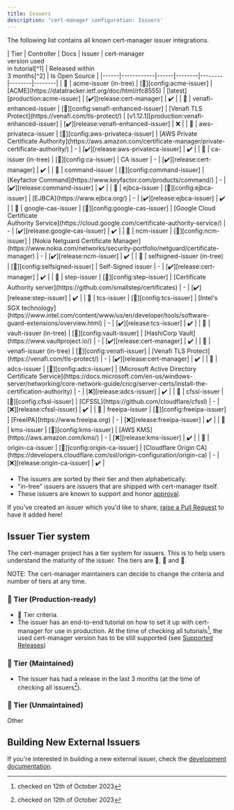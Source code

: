 ```yaml
---
title: Issuers
description: 'cert-manager configuration: Issuers'
---
```


The following list contains all known cert-manager issuer integrations.

<div className="rotate">
| Tier | Controller | Docs | Issuer | cert-manager<br/>version used<br/>in tutorial[^1] | Released within<br/>3 months[^2] | Is Open Source |
|------|------------|------|--------|--------|--------|--------|
| 🥇 | acme-issuer (in-tree)        | [📄][config:acme-issuer] | [ACME](https://datatracker.ietf.org/doc/html/rfc8555) | [latest][production:acme-issuer] | [✔️][release:cert-manager] | ✔️ |
| 🥇 | venafi-enhanced-issuer       | [📄][config:venafi-enhanced-issuer] | [Venafi TLS Protect](https://venafi.com/tls-protect/) | [v1.12.1][production:venafi-enhanced-issuer] | [✔️][release:venafi-enhanced-issuer] | ❌ |
| 🥈 | aws-privateca-issuer         | [📄][config:aws-privateca-issuer] | [AWS Private Certificate Authority](https://aws.amazon.com/certificate-manager/private-certificate-authority/) | - | [✔️][release:aws-privateca-issuer] | ✔️ |
| 🥈 | ca-issuer (in-tree)          | [📄][config:ca-issuer] | CA issuer | - | [✔️][release:cert-manager] | ✔️ |
| 🥈 | command-issuer               | [📄][config:command-issuer] | [Keyfactor Command](https://www.keyfactor.com/products/command/) | - | [✔️][release:command-issuer] | ✔️ |
| 🥈 | ejbca-issuer                 | [📄][config:ejbca-issuer] | [EJBCA](https://www.ejbca.org/) | - | [✔️][release:ejbca-issuer] | ✔️ |
| 🥈 | google-cas-issuer            | [📄][config:google-cas-issuer] | [Google Cloud Certificate<br/>Authority Service](https://cloud.google.com/certificate-authority-service/) | - | [✔️][release:google-cas-issuer] | ✔️ |
| 🥈 | ncm-issuer                   | [📄][config:ncm-issuer] | [Nokia Netguard Certificate Manager](https://www.nokia.com/networks/security-portfolio/netguard/certificate-manager) | - | [✔️][release:ncm-issuer] | ✔️ |
| 🥈 | selfsigned-issuer (in-tree)  | [📄][config:selfsigned-issuer] | Self-Signed issuer | - | [✔️][release:cert-manager] | ✔️ |
| 🥈 | step-issuer                  | [📄][config:step-issuer] | [Certificate Authority server](https://github.com/smallstep/certificates) | - | [✔️][release:step-issuer] | ✔️ |
| 🥈 | tcs-issuer                   | [📄][config:tcs-issuer] | [Intel's SGX technology](https://www.intel.com/content/www/us/en/developer/tools/software-guard-extensions/overview.html) | - | [✔️][release:tcs-issuer] | ✔️ |
| 🥈 | vault-issuer (in-tree)       | [📄][config:vault-issuer] | [HashiCorp Vault](https://www.vaultproject.io/) | - | [✔️][release:cert-manager] | ✔️ |
| 🥈 | venafi-issuer (in-tree)      | [📄][config:venafi-issuer] | [Venafi TLS Protect](https://venafi.com/tls-protect/) | - | [✔️][release:cert-manager] | ✔️ |
| 🥉 | adcs-issuer                  | [📄][config:adcs-issuer] | [Microsoft Active Directory<br/>Certificate Service](https://docs.microsoft.com/en-us/windows-server/networking/core-network-guide/cncg/server-certs/install-the-certification-authority) | - | [❌][release:adcs-issuer] | ✔️ |
| 🥉 | cfssl-issuer                 | [📄][config:cfssl-issuer] | [CFSSL](https://github.com/cloudflare/cfssl) | - | [❌][release:cfssl-issuer] | ✔️ |
| 🥉 | freeipa-issuer               | [📄][config:freeipa-issuer] | [FreeIPA](https://www.freeipa.org) | - | [❌][release:freeipa-issuer] | ✔️ |
| 🥉 | kms-issuer                   | [📄][config:kms-issuer] | [AWS KMS](https://aws.amazon.com/kms/) | - | [❌][release:kms-issuer] | ✔️ |
| 🥉 | origin-ca-issuer             | [📄][config:origin-ca-issuer] | [Cloudflare Origin CA](https://developers.cloudflare.com/ssl/origin-configuration/origin-ca) | - | [❌][release:origin-ca-issuer] | ✔️ |
</div>

[production:venafi-enhanced-issuer]: https://platform.jetstack.io/documentation/academy/issue-and-approve-certificates-with-venafi-control-plane
[production:acme-issuer]: ../tutorials/getting-started-aks-letsencrypt/README.md

[//]: # (Configuration docs)

[config:venafi-enhanced-issuer]: https://platform.jetstack.io/documentation/configuration/venafi-enhanced-issuer
[config:acme-issuer]: ./acme.md

[config:aws-privateca-issuer]: https://github.com/cert-manager/aws-privateca-issuer
[config:selfsigned-issuer]: ./selfsigned.md
[config:ca-issuer]: ./ca.md
[config:vault-issuer]: ./vault.md
[config:venafi-issuer]: ./venafi.md
[config:step-issuer]: https://github.com/smallstep/step-issuer
[config:origin-ca-issuer]: https://github.com/cloudflare/origin-ca-issuer
[config:ncm-issuer]: https://github.com/nokia/ncm-issuer
[config:tcs-issuer]: https://github.com/intel/trusted-certificate-issuer
[config:google-cas-issuer]: https://github.com/jetstack/google-cas-issuer
[config:ejbca-issuer]: https://github.com/Keyfactor/ejbca-cert-manager-issuer
[config:command-issuer]: https://github.com/Keyfactor/command-cert-manager-issuer

[config:kms-issuer]: https://github.com/Skyscanner/kms-issuer
[config:freeipa-issuer]: https://github.com/guilhem/freeipa-issuer
[config:adcs-issuer]: https://github.com/nokia/adcs-issuer
[config:cfssl-issuer]: https://gerrit.wikimedia.org/r/plugins/gitiles/operations/software/cfssl-issuer

[//]: # (Release pages)

[release:venafi-enhanced-issuer]: https://platform.jetstack.io/documentation/installation/venafi-enhanced-issuer/
[release:cert-manager]: ../releases/README.md

[release:aws-privateca-issuer]: https://github.com/cert-manager/aws-privateca-issuer/releases
[release:step-issuer]: https://github.com/smallstep/step-issuer/releases
[release:origin-ca-issuer]: https://github.com/cloudflare/origin-ca-issuer/releases
[release:ncm-issuer]: https://github.com/nokia/ncm-issuer/releases
[release:tcs-issuer]: https://github.com/intel/trusted-certificate-issuer/releases
[release:google-cas-issuer]: https://github.com/jetstack/google-cas-issuer/releases
[release:ejbca-issuer]: https://github.com/Keyfactor/ejbca-cert-manager-issuer/tags
[release:command-issuer]: https://github.com/Keyfactor/command-cert-manager-issuer/releases

[release:kms-issuer]: https://github.com/Skyscanner/kms-issuer/releases
[release:freeipa-issuer]: https://github.com/guilhem/freeipa-issuer/releases
[release:adcs-issuer]: https://github.com/nokia/adcs-issuer/releases
[release:cfssl-issuer]: https://gerrit.wikimedia.org/r/plugins/gitiles/operations/software/cfssl-issuer/+refs

- The issuers are sorted by their tier and then alphabetically.
- "in-tree" issuers are issuers that are shipped with cert-manager itself.
- These issuers are known to support and honor [approval](https://cert-manager.io/docs/concepts/certificaterequest/#approval).

If you've created an issuer which you'd like to share,
[raise a Pull Request](https://github.com/cert-manager/website/pulls) to have it added here!

## Issuer Tier system

The cert-manager project has a tier system for issuers. This is to help users
understand the maturity of the issuer.
The tiers are 🥇, 🥈 and 🥉.

NOTE: The cert-manager maintainers can decide to change the criteria and number
of tiers at any time.

### 🥇 Tier (Production-ready)

- 🥈 Tier criteria.
- The issuer has an end-to-end tutorial on how to set it up with cert-manager for use in production.
At the time of checking all tutorials[^1], the used cert-manager version has to be still supported (see [Supported Releases](../releases/README.md))

### 🥈 Tier (Maintained)

- The issuer has had a release in the last 3 months (at the time of checking all issuers[^2]).

### 🥉 Tier (Unmaintained)

Other

[^1]: checked on 12th of October 2023
[^2]: checked on 12th of October 2023

## Building New External Issuers

If you're interested in building a new external issuer, check the [development documentation](../contributing/external-issuers.md).
